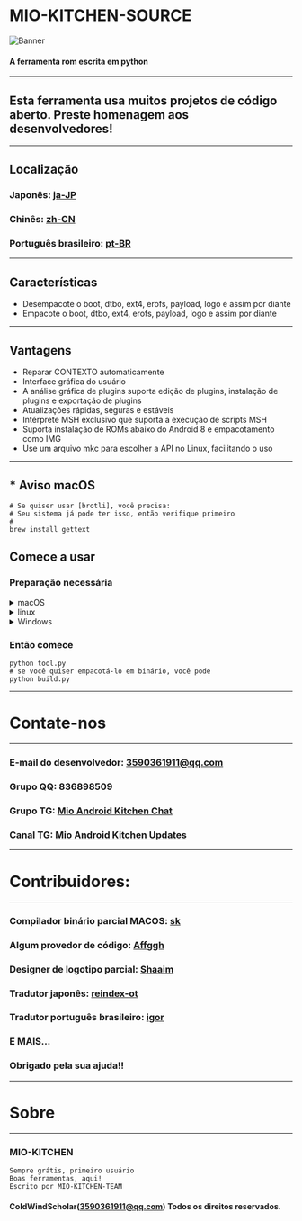 # MIO-KITCHEN-SOURCE #
![Banner](https://github.com/ColdWindScholar/MIO-KITCHEN-SOURCE/blob/a9bcfdf613ad28e82f7899e3d420d76ecfea174c/splash.png)
#### A ferramenta rom escrita em python
***
## Esta ferramenta usa muitos projetos de código aberto. Preste homenagem aos desenvolvedores!
***
## Localização
### Japonês: [ja-JP](https://github.com/ColdWindScholar/MIO-KITCHEN-SOURCE/blob/main/README_ja-JP.md)
### Chinês: [zh-CN](https://github.com/ColdWindScholar/MIO-KITCHEN-SOURCE/blob/main/README_zh-CN.md)
### Português brasileiro: [pt-BR](https://github.com/ColdWindScholar/MIO-KITCHEN-SOURCE/blob/main/README_pt-BR.md)
***
## Características
* Desempacote o boot, dtbo, ext4, erofs, payload, logo e assim por diante
* Empacote o boot, dtbo, ext4, erofs, payload, logo e assim por diante
***
## Vantagens
* Reparar CONTEXTO automaticamente
* Interface gráfica do usuário
* A análise gráfica de plugins suporta edição de plugins, instalação de plugins e exportação de plugins
* Atualizações rápidas, seguras e estáveis
* Intérprete MSH exclusivo que suporta a execução de scripts MSH
* Suporta instalação de ROMs abaixo do Android 8 e empacotamento como IMG
* Use um arquivo mkc para escolher a API no Linux, facilitando o uso
***
## * Aviso macOS
``` shell
# Se quiser usar [brotli], você precisa:
# Seu sistema já pode ter isso, então verifique primeiro
#
brew install gettext
```
## Comece a usar
### Preparação necessária
<details><summary>macOS</summary>

```` shell
brew install python-tk python3  tcl-tk
python3 -m pip install -U --force-reinstall pip
pip install -r requirements.txt
````

</details>

<details><summary>linux</summary>

```` shell
python3 -m pip install -U --force-reinstall pip
pip install -r requirements.txt
sudo apt update -y && sudo apt install python3-tk -y
````

</details>

<details><summary>Windows</summary>

```` shell
python -m pip install -U --force-reinstall pip
pip install -r requirements.txt
````

</details>

### Então comece
```` shell
python tool.py
# se você quiser empacotá-lo em binário, você pode
python build.py
````
***
# Contate-nos
***
### E-mail do desenvolvedor: 3590361911@qq.com
### Grupo QQ: 836898509
### Grupo TG: [Mio Android Kitchen Chat](https://t.me/mio_android_kitchen_group)
### Canal TG: [Mio Android Kitchen Updates](https://t.me/mio_android_kitchen)
***
# Contribuidores:
***
### Compilador binário parcial MACOS: [sk](https://github.com/sekaiacg)
### Algum provedor de código: [Affggh](https://github.com/affggh)
### Designer de logotipo parcial: [Shaaim](https://github.com/786-shaaim)
### Tradutor japonês: [reindex-ot](https://github.com/reindex-ot)
### Tradutor português brasileiro: [igor](https://github.com/igormiguell)
### E MAIS...
### Obrigado pela sua ajuda!!
***
# Sobre
***
### MIO-KITCHEN
```
Sempre grátis, primeiro usuário
Boas ferramentas, aqui!
Escrito por MIO-KITCHEN-TEAM
```
#### ColdWindScholar(3590361911@qq.com) Todos os direitos reservados. ####
